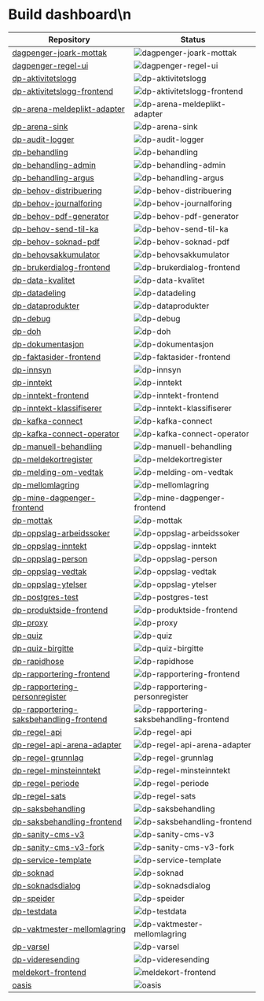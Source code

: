 # Build dashboard\n
| Repository | Status |
| --- | --- |
| [dagpenger-joark-mottak](https://github.com/navikt/dagpenger-joark-mottak/actions) | ![dagpenger-joark-mottak](https://github.com/navikt/dagpenger-joark-mottak/actions/workflows/deploy.yaml/badge.svg) |
| [dagpenger-regel-ui](https://github.com/navikt/dagpenger-regel-ui/actions) | ![dagpenger-regel-ui](https://github.com/navikt/dagpenger-regel-ui/actions/workflows/deploy.yaml/badge.svg) |
| [dp-aktivitetslogg](https://github.com/navikt/dp-aktivitetslogg/actions) | ![dp-aktivitetslogg](https://github.com/navikt/dp-aktivitetslogg/actions/workflows/deploy.yaml/badge.svg) |
| [dp-aktivitetslogg-frontend](https://github.com/navikt/dp-aktivitetslogg-frontend/actions) | ![dp-aktivitetslogg-frontend](https://github.com/navikt/dp-aktivitetslogg-frontend/actions/workflows/deploy.yaml/badge.svg) |
| [dp-arena-meldeplikt-adapter](https://github.com/navikt/dp-arena-meldeplikt-adapter/actions) | ![dp-arena-meldeplikt-adapter](https://github.com/navikt/dp-arena-meldeplikt-adapter/actions/workflows/deploy.yaml/badge.svg) |
| [dp-arena-sink](https://github.com/navikt/dp-arena-sink/actions) | ![dp-arena-sink](https://github.com/navikt/dp-arena-sink/actions/workflows/deploy.yaml/badge.svg) |
| [dp-audit-logger](https://github.com/navikt/dp-audit-logger/actions) | ![dp-audit-logger](https://github.com/navikt/dp-audit-logger/actions/workflows/deploy.yaml/badge.svg) |
| [dp-behandling](https://github.com/navikt/dp-behandling/actions) | ![dp-behandling](https://github.com/navikt/dp-behandling/actions/workflows/deploy.yaml/badge.svg) |
| [dp-behandling-admin](https://github.com/navikt/dp-behandling-admin/actions) | ![dp-behandling-admin](https://github.com/navikt/dp-behandling-admin/actions/workflows/deploy.yaml/badge.svg) |
| [dp-behandling-argus](https://github.com/navikt/dp-behandling-argus/actions) | ![dp-behandling-argus](https://github.com/navikt/dp-behandling-argus/actions/workflows/deploy.yaml/badge.svg) |
| [dp-behov-distribuering](https://github.com/navikt/dp-behov-distribuering/actions) | ![dp-behov-distribuering](https://github.com/navikt/dp-behov-distribuering/actions/workflows/deploy.yaml/badge.svg) |
| [dp-behov-journalforing](https://github.com/navikt/dp-behov-journalforing/actions) | ![dp-behov-journalforing](https://github.com/navikt/dp-behov-journalforing/actions/workflows/deploy.yaml/badge.svg) |
| [dp-behov-pdf-generator](https://github.com/navikt/dp-behov-pdf-generator/actions) | ![dp-behov-pdf-generator](https://github.com/navikt/dp-behov-pdf-generator/actions/workflows/deploy.yaml/badge.svg) |
| [dp-behov-send-til-ka](https://github.com/navikt/dp-behov-send-til-ka/actions) | ![dp-behov-send-til-ka](https://github.com/navikt/dp-behov-send-til-ka/actions/workflows/deploy.yaml/badge.svg) |
| [dp-behov-soknad-pdf](https://github.com/navikt/dp-behov-soknad-pdf/actions) | ![dp-behov-soknad-pdf](https://github.com/navikt/dp-behov-soknad-pdf/actions/workflows/deploy.yaml/badge.svg) |
| [dp-behovsakkumulator](https://github.com/navikt/dp-behovsakkumulator/actions) | ![dp-behovsakkumulator](https://github.com/navikt/dp-behovsakkumulator/actions/workflows/deploy.yaml/badge.svg) |
| [dp-brukerdialog-frontend](https://github.com/navikt/dp-brukerdialog-frontend/actions) | ![dp-brukerdialog-frontend](https://github.com/navikt/dp-brukerdialog-frontend/actions/workflows/deploy.yaml/badge.svg) |
| [dp-data-kvalitet](https://github.com/navikt/dp-data-kvalitet/actions) | ![dp-data-kvalitet](https://github.com/navikt/dp-data-kvalitet/actions/workflows/deploy.yaml/badge.svg) |
| [dp-datadeling](https://github.com/navikt/dp-datadeling/actions) | ![dp-datadeling](https://github.com/navikt/dp-datadeling/actions/workflows/deploy.yaml/badge.svg) |
| [dp-dataprodukter](https://github.com/navikt/dp-dataprodukter/actions) | ![dp-dataprodukter](https://github.com/navikt/dp-dataprodukter/actions/workflows/deploy.yaml/badge.svg) |
| [dp-debug](https://github.com/navikt/dp-debug/actions) | ![dp-debug](https://github.com/navikt/dp-debug/actions/workflows/deploy.yaml/badge.svg) |
| [dp-doh](https://github.com/navikt/dp-doh/actions) | ![dp-doh](https://github.com/navikt/dp-doh/actions/workflows/deploy.yaml/badge.svg) |
| [dp-dokumentasjon](https://github.com/navikt/dp-dokumentasjon/actions) | ![dp-dokumentasjon](https://github.com/navikt/dp-dokumentasjon/actions/workflows/deploy.yaml/badge.svg) |
| [dp-faktasider-frontend](https://github.com/navikt/dp-faktasider-frontend/actions) | ![dp-faktasider-frontend](https://github.com/navikt/dp-faktasider-frontend/actions/workflows/deploy.yaml/badge.svg) |
| [dp-innsyn](https://github.com/navikt/dp-innsyn/actions) | ![dp-innsyn](https://github.com/navikt/dp-innsyn/actions/workflows/deploy.yaml/badge.svg) |
| [dp-inntekt](https://github.com/navikt/dp-inntekt/actions) | ![dp-inntekt](https://github.com/navikt/dp-inntekt/actions/workflows/deploy.yaml/badge.svg) |
| [dp-inntekt-frontend](https://github.com/navikt/dp-inntekt-frontend/actions) | ![dp-inntekt-frontend](https://github.com/navikt/dp-inntekt-frontend/actions/workflows/deploy.yaml/badge.svg) |
| [dp-inntekt-klassifiserer](https://github.com/navikt/dp-inntekt-klassifiserer/actions) | ![dp-inntekt-klassifiserer](https://github.com/navikt/dp-inntekt-klassifiserer/actions/workflows/deploy.yaml/badge.svg) |
| [dp-kafka-connect](https://github.com/navikt/dp-kafka-connect/actions) | ![dp-kafka-connect](https://github.com/navikt/dp-kafka-connect/actions/workflows/deploy.yaml/badge.svg) |
| [dp-kafka-connect-operator](https://github.com/navikt/dp-kafka-connect-operator/actions) | ![dp-kafka-connect-operator](https://github.com/navikt/dp-kafka-connect-operator/actions/workflows/deploy.yaml/badge.svg) |
| [dp-manuell-behandling](https://github.com/navikt/dp-manuell-behandling/actions) | ![dp-manuell-behandling](https://github.com/navikt/dp-manuell-behandling/actions/workflows/deploy.yaml/badge.svg) |
| [dp-meldekortregister](https://github.com/navikt/dp-meldekortregister/actions) | ![dp-meldekortregister](https://github.com/navikt/dp-meldekortregister/actions/workflows/deploy.yaml/badge.svg) |
| [dp-melding-om-vedtak](https://github.com/navikt/dp-melding-om-vedtak/actions) | ![dp-melding-om-vedtak](https://github.com/navikt/dp-melding-om-vedtak/actions/workflows/deploy.yaml/badge.svg) |
| [dp-mellomlagring](https://github.com/navikt/dp-mellomlagring/actions) | ![dp-mellomlagring](https://github.com/navikt/dp-mellomlagring/actions/workflows/deploy.yaml/badge.svg) |
| [dp-mine-dagpenger-frontend](https://github.com/navikt/dp-mine-dagpenger-frontend/actions) | ![dp-mine-dagpenger-frontend](https://github.com/navikt/dp-mine-dagpenger-frontend/actions/workflows/deploy.yaml/badge.svg) |
| [dp-mottak](https://github.com/navikt/dp-mottak/actions) | ![dp-mottak](https://github.com/navikt/dp-mottak/actions/workflows/deploy.yaml/badge.svg) |
| [dp-oppslag-arbeidssoker](https://github.com/navikt/dp-oppslag-arbeidssoker/actions) | ![dp-oppslag-arbeidssoker](https://github.com/navikt/dp-oppslag-arbeidssoker/actions/workflows/deploy.yaml/badge.svg) |
| [dp-oppslag-inntekt](https://github.com/navikt/dp-oppslag-inntekt/actions) | ![dp-oppslag-inntekt](https://github.com/navikt/dp-oppslag-inntekt/actions/workflows/deploy.yaml/badge.svg) |
| [dp-oppslag-person](https://github.com/navikt/dp-oppslag-person/actions) | ![dp-oppslag-person](https://github.com/navikt/dp-oppslag-person/actions/workflows/deploy.yaml/badge.svg) |
| [dp-oppslag-vedtak](https://github.com/navikt/dp-oppslag-vedtak/actions) | ![dp-oppslag-vedtak](https://github.com/navikt/dp-oppslag-vedtak/actions/workflows/deploy.yaml/badge.svg) |
| [dp-oppslag-ytelser](https://github.com/navikt/dp-oppslag-ytelser/actions) | ![dp-oppslag-ytelser](https://github.com/navikt/dp-oppslag-ytelser/actions/workflows/deploy.yaml/badge.svg) |
| [dp-postgres-test](https://github.com/navikt/dp-postgres-test/actions) | ![dp-postgres-test](https://github.com/navikt/dp-postgres-test/actions/workflows/deploy.yaml/badge.svg) |
| [dp-produktside-frontend](https://github.com/navikt/dp-produktside-frontend/actions) | ![dp-produktside-frontend](https://github.com/navikt/dp-produktside-frontend/actions/workflows/deploy.yaml/badge.svg) |
| [dp-proxy](https://github.com/navikt/dp-proxy/actions) | ![dp-proxy](https://github.com/navikt/dp-proxy/actions/workflows/deploy.yaml/badge.svg) |
| [dp-quiz](https://github.com/navikt/dp-quiz/actions) | ![dp-quiz](https://github.com/navikt/dp-quiz/actions/workflows/deploy.yaml/badge.svg) |
| [dp-quiz-birgitte](https://github.com/navikt/dp-quiz-birgitte/actions) | ![dp-quiz-birgitte](https://github.com/navikt/dp-quiz-birgitte/actions/workflows/deploy.yaml/badge.svg) |
| [dp-rapidhose](https://github.com/navikt/dp-rapidhose/actions) | ![dp-rapidhose](https://github.com/navikt/dp-rapidhose/actions/workflows/deploy.yaml/badge.svg) |
| [dp-rapportering-frontend](https://github.com/navikt/dp-rapportering-frontend/actions) | ![dp-rapportering-frontend](https://github.com/navikt/dp-rapportering-frontend/actions/workflows/deploy.yaml/badge.svg) |
| [dp-rapportering-personregister](https://github.com/navikt/dp-rapportering-personregister/actions) | ![dp-rapportering-personregister](https://github.com/navikt/dp-rapportering-personregister/actions/workflows/deploy.yaml/badge.svg) |
| [dp-rapportering-saksbehandling-frontend](https://github.com/navikt/dp-rapportering-saksbehandling-frontend/actions) | ![dp-rapportering-saksbehandling-frontend](https://github.com/navikt/dp-rapportering-saksbehandling-frontend/actions/workflows/deploy.yaml/badge.svg) |
| [dp-regel-api](https://github.com/navikt/dp-regel-api/actions) | ![dp-regel-api](https://github.com/navikt/dp-regel-api/actions/workflows/deploy.yaml/badge.svg) |
| [dp-regel-api-arena-adapter](https://github.com/navikt/dp-regel-api-arena-adapter/actions) | ![dp-regel-api-arena-adapter](https://github.com/navikt/dp-regel-api-arena-adapter/actions/workflows/deploy.yaml/badge.svg) |
| [dp-regel-grunnlag](https://github.com/navikt/dp-regel-grunnlag/actions) | ![dp-regel-grunnlag](https://github.com/navikt/dp-regel-grunnlag/actions/workflows/deploy.yaml/badge.svg) |
| [dp-regel-minsteinntekt](https://github.com/navikt/dp-regel-minsteinntekt/actions) | ![dp-regel-minsteinntekt](https://github.com/navikt/dp-regel-minsteinntekt/actions/workflows/deploy.yaml/badge.svg) |
| [dp-regel-periode](https://github.com/navikt/dp-regel-periode/actions) | ![dp-regel-periode](https://github.com/navikt/dp-regel-periode/actions/workflows/deploy.yaml/badge.svg) |
| [dp-regel-sats](https://github.com/navikt/dp-regel-sats/actions) | ![dp-regel-sats](https://github.com/navikt/dp-regel-sats/actions/workflows/deploy.yaml/badge.svg) |
| [dp-saksbehandling](https://github.com/navikt/dp-saksbehandling/actions) | ![dp-saksbehandling](https://github.com/navikt/dp-saksbehandling/actions/workflows/deploy.yaml/badge.svg) |
| [dp-saksbehandling-frontend](https://github.com/navikt/dp-saksbehandling-frontend/actions) | ![dp-saksbehandling-frontend](https://github.com/navikt/dp-saksbehandling-frontend/actions/workflows/deploy.yaml/badge.svg) |
| [dp-sanity-cms-v3](https://github.com/navikt/dp-sanity-cms-v3/actions) | ![dp-sanity-cms-v3](https://github.com/navikt/dp-sanity-cms-v3/actions/workflows/deploy.yaml/badge.svg) |
| [dp-sanity-cms-v3-fork](https://github.com/navikt/dp-sanity-cms-v3-fork/actions) | ![dp-sanity-cms-v3-fork](https://github.com/navikt/dp-sanity-cms-v3-fork/actions/workflows/deploy.yaml/badge.svg) |
| [dp-service-template](https://github.com/navikt/dp-service-template/actions) | ![dp-service-template](https://github.com/navikt/dp-service-template/actions/workflows/deploy.yaml/badge.svg) |
| [dp-soknad](https://github.com/navikt/dp-soknad/actions) | ![dp-soknad](https://github.com/navikt/dp-soknad/actions/workflows/deploy.yaml/badge.svg) |
| [dp-soknadsdialog](https://github.com/navikt/dp-soknadsdialog/actions) | ![dp-soknadsdialog](https://github.com/navikt/dp-soknadsdialog/actions/workflows/deploy.yaml/badge.svg) |
| [dp-speider](https://github.com/navikt/dp-speider/actions) | ![dp-speider](https://github.com/navikt/dp-speider/actions/workflows/deploy.yaml/badge.svg) |
| [dp-testdata](https://github.com/navikt/dp-testdata/actions) | ![dp-testdata](https://github.com/navikt/dp-testdata/actions/workflows/deploy.yaml/badge.svg) |
| [dp-vaktmester-mellomlagring](https://github.com/navikt/dp-vaktmester-mellomlagring/actions) | ![dp-vaktmester-mellomlagring](https://github.com/navikt/dp-vaktmester-mellomlagring/actions/workflows/deploy.yaml/badge.svg) |
| [dp-varsel](https://github.com/navikt/dp-varsel/actions) | ![dp-varsel](https://github.com/navikt/dp-varsel/actions/workflows/deploy.yaml/badge.svg) |
| [dp-videresending](https://github.com/navikt/dp-videresending/actions) | ![dp-videresending](https://github.com/navikt/dp-videresending/actions/workflows/deploy.yaml/badge.svg) |
| [meldekort-frontend](https://github.com/navikt/meldekort-frontend/actions) | ![meldekort-frontend](https://github.com/navikt/meldekort-frontend/actions/workflows/deploy.yaml/badge.svg) |
| [oasis](https://github.com/navikt/oasis/actions) | ![oasis](https://github.com/navikt/oasis/actions/workflows/deploy.yaml/badge.svg) |
